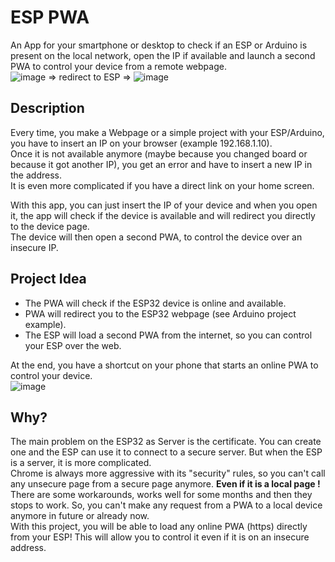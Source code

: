 # ESP PWA
 An App for your smartphone or desktop to check if an ESP or Arduino is present on the local network, open the IP if available and launch a second PWA to control your device from a remote webpage.  
 ![image](https://user-images.githubusercontent.com/7373079/223377531-0f753896-e954-4347-83a6-d037c5d4050c.png) => redirect to ESP => ![image](https://user-images.githubusercontent.com/7373079/223378939-6d52cd5b-8d0f-4b6b-af8e-5a8720306700.png)


 
 ## Description
 Every time, you make a Webpage or a simple project with your ESP/Arduino, you have to insert an IP on your browser (example 192.168.1.10).  
 Once it is not available anymore (maybe because you changed board or because it got another IP), you get an error and have to insert a new IP in the address.  
 It is even more complicated if you have a direct link on your home screen.  
 
 With this app, you can just insert the IP of your device and when you open it, the app will check if the device is available and will redirect you directly to the device page.  
 The device will then open a second PWA, to control the device over an insecure IP.
 
 ## Project Idea
 - The PWA will check if the ESP32 device is online and available.  
 - PWA will redirect you to the ESP32 webpage (see Arduino project example).  
 - The ESP will load a second PWA from the internet, so you can control your ESP over the web.  
 
 At the end, you have a shortcut on your phone that starts an online PWA to control your device.  
 ![image](https://user-images.githubusercontent.com/7373079/223369618-8bf29b62-e813-40b6-995b-91d1a9d818c7.png)

 
 ## Why? 
 The main problem on the ESP32 as Server is the certificate. You can create one and the ESP can use it to connect to a secure server. But when the ESP is a server, it is more complicated.  
 Chrome is always more aggressive with its "security" rules, so you can't call any unsecure page from a secure page anymore. **Even if it is a local page !** There are some workarounds, works well for some months and then they stops to work. So, you can't make any request from a PWA to a local device anymore in future or already now.  
 With this project, you will be able to load any online PWA (https) directly from your ESP! This will allow you to control it even if it is on an insecure address.
 
